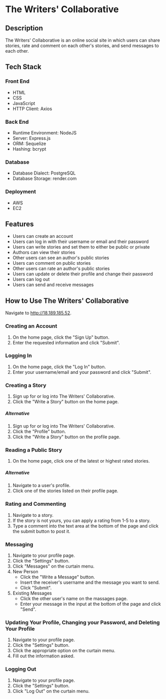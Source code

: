# The Writers' Collaborative

## Description
The Writers' Collaborative is an online social site in which users can share stories, rate and comment on each other's stories, and send messages to each other.

## Tech Stack
### Front End
* HTML
* CSS
* JavaScript
* HTTP Client: Axios
### Back End
* Runtime Environment: NodeJS
* Server: Express.js
* ORM: Sequelize
* Hashing: bcrypt
### Database
* Database Dialect: PostgreSQL
* Database Storage: render.com
### Deployment
* AWS
* EC2

## Features
* Users can create an account
* Users can log in with their username or email and their password
* Users can write stories and set them to either be public or private
* Authors can view their stories
* Other users can see an author's public stories
* Users can comment on public stories
* Other users can rate an author's public stories
* Users can update or delete their profile and change their password
* Users can log out
* Users can send and receive messages

## How to Use The Writers' Collaborative
Navigate to http://18.189.185.52.
### Creating an Account
1. On the home page, click the "Sign Up" button.
2. Enter the requested information and click "Submit".
### Logging In
1. On the home page, click the "Log In" button.
2. Enter your username/email and your password and click "Submit".
### Creating a Story
1. Sign up for or log into The Writers' Collaborative.
2. Click the "Write a Story" button on the home page.
##### Alternative
1. Sign up for or log into The Writers' Collaborative.
2. Click the "Profile" button.
3. Click the "Write a Story" button on the profile page.
### Reading a Public Story
1. On the home page, click one of the latest or highest rated stories.
##### Alternative
1. Navigate to a user's profile.
2. Click one of the stories listed on their profile page.
### Rating and Commenting
1. Navigate to a story.
2. If the story is not yours, you can apply a rating from 1-5 to a story.
3. Type a comment into the text area at the bottom of the page and click the submit button to post it.
### Messaging
1. Navigate to your profile page.
2. Click the "Settings" button.
3. Click "Messages" on the curtain menu.
4. New Person
    * Click the "Write a Message" button.
    * Insert the receiver's username and the message you want to send.
    * Click "Submit".
5. Existing Messages
    * Click the other user's name on the massages page.
    * Enter your message in the input at the bottom of the page and click "Send".
### Updating Your Profile, Changing your Password, and Deleting Your Profile
1. Navigate to your profile page.
2. Click the "Settings" button.
3. Click the appropriate option on the curtain menu.
4. Fill out the information asked.
### Logging Out
1. Navigate to your profile page.
2. Click the "Settings" button.
3. Click "Log Out" on the curtain menu.